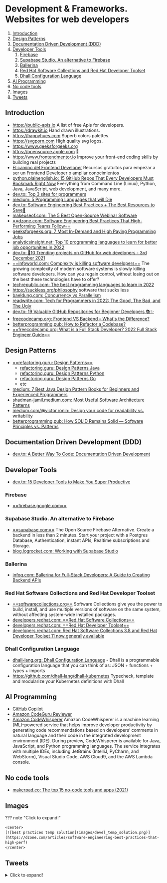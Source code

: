 # Development & Frameworks. Websites for web developers

1. [Introduction](#introduction)
2. [Design Patterns](#design-patterns)
3. [Documentation Driven Development (DDD)](#documentation-driven-development-ddd)
4. [Developer Tools](#developer-tools)
    1. [Firebase](#firebase)
    2. [Supabase Studio. An alternative to Firebase](#supabase-studio-an-alternative-to-firebase)
    3. [Ballerina](#ballerina)
    4. [Red Hat Software Collections and Red Hat Developer Toolset](#red-hat-software-collections-and-red-hat-developer-toolset)
    5. [Dhall Configuration Language](#dhall-configuration-language)
5. [AI Programming](#ai-programming)
6. [No code tools](#no-code-tools)
7. [Images](#images)
8. [Tweets](#tweets)

## Introduction

- https://public-apis.io  A list of free Apis for developers.
- https://drawkit.io  Hand drawn illustrations.
- https://happyhues.com  Superb colors palettes.
- https://svgporn.com  High quality svg logos.
- https://www.geeksforgeeks.org
- https://opensource.apple.com 🌟
- https://www.frontendmentor.io  Improve your front-end coding skills by building real projects
- [El camino del Frontend Developer](https://github.com/mrcodedev/frontend-developer-resources) Recursos gratuitos para empezar a ser un Frontend Developer o ampliar conocimientos
- [python.plainenglish.io: 15 GitHub Repos That Every Developers Must Bookmark Right Now](https://python.plainenglish.io/15-github-repos-that-every-developers-must-bookmark-right-now-eee01db63977) Everything from Command Line (Linux), Python, Java, JavaScript, web development, and many more.
- [dev.to: Top 3 sites for programmers](https://dev.to/why_and_how/top-3-sites-for-programmers-4bmc)
- [medium: 5 Programming Languages that will Die](https://medium.com/@lidiaaa08/5-programming-languages-that-will-die-1a4e40371a2e)
- [dev.to: Software Engineering Best Practices + The Best Resources to Save🚀](https://dev.to/alexomeyer/software-engineering-best-practices-useful-resources-c75)
- [makeuseof.com: The 5 Best Open-Source Webinar Software](https://www.makeuseof.com/best-open-source-webinar-software/)
- [==dzone.com: Software Engineering Best Practices That High-Performing Teams Follow==](https://dzone.com/articles/software-engineering-best-practices-that-high-perf)
- [geeksforgeeks.org: 7 Most In-Demand and High Paying Programming Jobs](https://www.geeksforgeeks.org/7-most-in-demand-and-high-paying-programming-jobs/)
- [analyticsinsight.net: Top 10 programming languages to learn for better job opportunities in 2022](https://www.analyticsinsight.net/top-10-programming-languages-to-learn-for-better-job-opportunities-in-2022/)
- [dev.to: 🚀10 Trending projects on GitHub for web developers - 3rd December 2021](https://dev.to/iainfreestone/10-trending-projects-on-github-for-web-developers-3rd-december-2021-12f5)
- [==infoworld.com: Complexity is killing software developers==](https://www.infoworld.com/article/3639050/complexity-is-killing-software-developers.html) The growing complexity of modern software systems is slowly killing software developers. How can you regain control, without losing out on the best these technologies have to offer?
- [techrepublic.com: The best programming languages to learn in 2022](https://www.techrepublic.com/article/the-best-programming-languages-to-learn-in-2022/)
- https://suckless.org/philosophy software that sucks less
- [baeldung.com: Concurrency vs Parallelism](https://www.baeldung.com/cs/concurrency-vs-parallelism)
- [readwrite.com: Tech for Programmers in 2022: The Good, The Bad, and The Ugly](https://readwrite.com/tech-for-programmers-in-2022-the-good-the-bad-and-the-ugly/)
- [dev.to: 19 Valuable GitHub Repositories for Beginner Developers 📚✨](https://dev.to/madza/19-valuable-github-repositories-for-beginner-developers-3i18)
- [freecodecamp.org: Frontend VS Backend – What's the Difference?](https://www.freecodecamp.org/news/frontend-vs-backend-whats-the-difference/)
- [betterprogramming.pub: How to Refactor a Codebase?](https://betterprogramming.pub/how-to-refactor-a-codebase-982772695078)
- [==freecodecamp.org: What is a Full Stack Developer? 2022 Full Stack Engineer Guide==](https://www.freecodecamp.org/news/what-is-a-full-stack-developer-full-stack-engineer-guide/)

## Design Patterns

- [==refactoring.guru: Design Patterns==](https://refactoring.guru/design-patterns/)
    - [refactoring.guru: Design Patterns Java](https://refactoring.guru/design-patterns/java)
    - [refactoring.guru: Design Patterns Python](https://refactoring.guru/design-patterns/python)
    - [refactoring.guru: Design Patterns Go](https://refactoring.guru/design-patterns/go)
    - etc
- [medium: 7 Best Java Design Pattern Books for Beginners and Experienced Programmers](https://medium.com/javarevisited/7-best-books-to-learn-design-patterns-for-java-programmers-5627b93eefdb)
- [shadman-jamil.medium.com: Most Useful Software Architecture Patterns](https://shadman-jamil.medium.com/most-useful-software-architecture-patterns-68e171405292)
- [medium.com/@victor.ronin: Design your code for readability vs. writability](https://medium.com/@victor.ronin/design-your-code-for-readability-vs-writability-d42f04cc6f4d)
- [betterprogramming.pub: How SOLID Remains Solid — Software Principles vs. Patterns](https://betterprogramming.pub/how-solid-remains-solid-software-principles-vs-patterns-c77c623a628b)

## Documentation Driven Development (DDD)

- [dev.to: A Better Way To Code: Documentation Driven Development](https://dev.to/this-is-learning/a-better-way-to-code-documentation-driven-development-1kem)

## Developer Tools

- [dev.to: 15 Developer Tools to Make You Super Productive](https://dev.to/sourcegraph/15-developer-tools-to-make-you-super-productive-2g0a)

### Firebase

- [==firebase.google.com==](https://firebase.google.com)

### Supabase Studio. An alternative to Firebase

- [==supabase.com==](https://supabase.com/) The Open Source Firebase Alternative. Create a backend in less than 2 minutes. Start your project with a Postgres Database, Authentication, instant APIs, Realtime subscriptions and Storage.
- [blog.logrocket.com: Working with Supabase Studio](https://blog.logrocket.com/working-supabase-studio/)

### Ballerina

- [infoq.com: Ballerina for Full-Stack Developers: A Guide to Creating Backend APIs](https://www.infoq.com/articles/ballerina-fullstack-rest-api/)

### Red Hat Software Collections and Red Hat Developer Toolset

- [==softwarecollections.org==](https://www.softwarecollections.org) Software Collections give you the power to build, install, and use multiple versions of software on the same system, without affecting system-wide installed packages.
- [developers.redhat.com: ==Red Hat Software Collections==](https://developers.redhat.com/products/softwarecollections/overview)
- [developers.redhat.com: ==Red Hat Developer Toolset==](https://developers.redhat.com/products/developertoolset/overview)
- [developers.redhat.com: Red Hat Software Collections 3.8 and Red Hat Developer Toolset 11 now generally available](https://developers.redhat.com/articles/2021/11/15/red-hat-software-collections-38-and-red-hat-developer-toolset-11-now-generally)

### Dhall Configuration Language

- [dhall-lang.org: Dhall Configuration Language](https://dhall-lang.org/) - Dhall is a programmable configuration language that you can think of as: JSON + functions + types + imports
- https://github.com/dhall-lang/dhall-kubernetes Typecheck, template and modularize your Kubernetes definitions with Dhall

## AI Programming

- [GitHub Copilot](https://copilot.github.com/)
- [Amazon CodeGuru Reviewer](https://aws.amazon.com/codeguru/)
- [Amazon CodeWhisperer](https://aws.amazon.com/codewhisperer/) Amazon CodeWhisperer is a machine learning (ML)–powered service that helps improve developer productivity by generating code recommendations based on developers’ comments in natural language and their code in the integrated development environment (IDE). During preview, CodeWhisperer is available for Java, JavaScript, and Python programming languages. The service integrates with multiple IDEs, including JetBrains (IntelliJ, PyCharm, and WebStorm), Visual Studio Code, AWS Cloud9, and the AWS Lambda console.

## No code tools

- [makerpad.co: The top 15 no-code tools and apps (2021)](https://www.makerpad.co/blog/the-top-15-no-code-tools-and-apps-2021)

## Images

??? note "Click to expand!"
  
	<center>
	[![best practices temp solution](images/devel_temp_solution.png)](https://dzone.com/articles/software-engineering-best-practices-that-high-perf)
	</center>

## Tweets

<details>
  <summary>Click to expand!</summary>

<center>
<blockquote class="twitter-tweet"><p lang="en" dir="ltr">10 Best Github repositories for all web developers:<br><br>🧵👇🏻</p>&mdash; Sunil Kumar (@sunilc_) <a href="https://twitter.com/sunilc_/status/1401902233478828038?ref_src=twsrc%5Etfw">June 7, 2021</a></blockquote> <script async src="https://platform.twitter.com/widgets.js" charset="utf-8"></script>

<blockquote class="twitter-tweet"><p lang="en" dir="ltr">I&#39;m a senior engineer, and I sometimes take a week or two to fix a bug.<br><br>Sometimes the issue is a fix in only one line of code.<br><br>Software systems are complex.<br><br>If you are a beginner and struggling:<br>It&#39;s fine! Take your time. You&#39;ll fix it. It&#39;s not you.</p>&mdash; Oliver Jumpertz (@oliverjumpertz) <a href="https://twitter.com/oliverjumpertz/status/1413093420126638081?ref_src=twsrc%5Etfw">July 8, 2021</a></blockquote> <script async src="https://platform.twitter.com/widgets.js" charset="utf-8"></script>

<blockquote class="twitter-tweet"><p lang="en" dir="ltr">8 Awesome Generator Sites for Front-End Developers You May Not Know Existed<br><br>Thread 🧵👇</p>&mdash; Csaba Kissi ⚡ (@csaba_kissi) <a href="https://twitter.com/csaba_kissi/status/1418511220521406465?ref_src=twsrc%5Etfw">July 23, 2021</a></blockquote> <script async src="https://platform.twitter.com/widgets.js" charset="utf-8"></script>

<blockquote class="twitter-tweet"><p lang="en" dir="ltr">5 great code snippet websites for every web developer and designer <br><br>🧵👇🏻 <a href="https://t.co/rN41mIftMV">pic.twitter.com/rN41mIftMV</a></p>&mdash; Pratham (@Prathkum) <a href="https://twitter.com/Prathkum/status/1421218481081667586?ref_src=twsrc%5Etfw">July 30, 2021</a></blockquote> <script async src="https://platform.twitter.com/widgets.js" charset="utf-8"></script>

<blockquote class="twitter-tweet"><p lang="en" dir="ltr">What is WEB SCRAPING? 🤷‍♂️<br><br>To answer this question, I created a small web scraper for Amazon items.<br><br>This is a thread that explains step by step how it works 🧵👇<br><br>(find the complete code at the end) <a href="https://t.co/DWdkE8EAYh">pic.twitter.com/DWdkE8EAYh</a></p>&mdash; Marc Backes (@themarcba) <a href="https://twitter.com/themarcba/status/1423549087719243778?ref_src=twsrc%5Etfw">August 6, 2021</a></blockquote> <script async src="https://platform.twitter.com/widgets.js" charset="utf-8"></script>

<blockquote class="twitter-tweet"><p lang="en" dir="ltr">Top 10 Programming Practices to Code Like a Pro😎<br><br>A THREAD 🧵👇</p>&mdash; Ayesha Sahar (@IAyeshaSahar) <a href="https://twitter.com/IAyeshaSahar/status/1451818320081031170?ref_src=twsrc%5Etfw">October 23, 2021</a></blockquote> <script async src="https://platform.twitter.com/widgets.js" charset="utf-8"></script>

<blockquote class="twitter-tweet"><p lang="en" dir="ltr">Just learned about the groupBy feature in <a href="https://twitter.com/hashtag/javascript?src=hash&amp;ref_src=twsrc%5Etfw">#javascript</a>. (currently stage 3)<br><br>This sure looks handy! <a href="https://t.co/msVSNistuN">pic.twitter.com/msVSNistuN</a></p>&mdash; Cory House (@housecor) <a href="https://twitter.com/housecor/status/1475867772378828804?ref_src=twsrc%5Etfw">December 28, 2021</a></blockquote> <script async src="https://platform.twitter.com/widgets.js" charset="utf-8"></script>

<blockquote class="twitter-tweet"><p lang="en" dir="ltr">This <a href="https://twitter.com/hashtag/OpenSource?src=hash&amp;ref_src=twsrc%5Etfw">#OpenSource</a> project needs some contribution <a href="https://t.co/TJZ0KqBSBK">pic.twitter.com/TJZ0KqBSBK</a></p>&mdash; Amelia Warner (@facetimeJS) <a href="https://twitter.com/facetimeJS/status/1493081314915926018?ref_src=twsrc%5Etfw">February 14, 2022</a></blockquote> <script async src="https://platform.twitter.com/widgets.js" charset="utf-8"></script>

<blockquote class="twitter-tweet"><p lang="en" dir="ltr">You are never too senior to write code. I only laugh at people who believe they are too good to write any code as a software engineer.</p>&mdash; Jaana Dogan ヤナ ドガン (@rakyll) <a href="https://twitter.com/rakyll/status/1507092403043254274?ref_src=twsrc%5Etfw">March 24, 2022</a></blockquote> <script async src="https://platform.twitter.com/widgets.js" charset="utf-8"></script>

<blockquote class="twitter-tweet"><p lang="en" dir="ltr">🧵 The Ultimate TypeScript Thread 🧵<br><br>Here&#39;s everything I&#39;ve learned from leading TS dev teams and working on XState&#39;s core team.<br><br>My goal is to turn you into a TypeScript wizard.<br><br>And yes, this thread is EVERGREEN - I&#39;ll add at least 3 more tips a week 🚀<br><br>Let&#39;s get started.</p>&mdash; Matt Pocock (@mpocock1) <a href="https://twitter.com/mpocock1/status/1509964736275927042?ref_src=twsrc%5Etfw">April 1, 2022</a></blockquote> <script async src="https://platform.twitter.com/widgets.js" charset="utf-8"></script>

<blockquote class="twitter-tweet"><p lang="en" dir="ltr">100+ data structure algorithms problems<br>1. Array - <a href="https://t.co/tXqrvpJO3S">https://t.co/tXqrvpJO3S</a><br>2. String - <a href="https://t.co/tXqrvpJO3S">https://t.co/tXqrvpJO3S</a><br>3. Binary tree - <a href="https://t.co/fsi40ENQRL">https://t.co/fsi40ENQRL</a><br>4. Linked List - <a href="https://t.co/iuItMZrvTA">https://t.co/iuItMZrvTA</a><br>5. Dynamic Programming - <a href="https://t.co/qYKjmZseXr">https://t.co/qYKjmZseXr</a><br>6. Recursion - <a href="https://t.co/4R3eODO4iL">https://t.co/4R3eODO4iL</a> <a href="https://t.co/G8QLbYF2Y0">pic.twitter.com/G8QLbYF2Y0</a></p>&mdash; javinpaul (@javinpaul) <a href="https://twitter.com/javinpaul/status/1556177883764142080?ref_src=twsrc%5Etfw">August 7, 2022</a></blockquote> <script async src="https://platform.twitter.com/widgets.js" charset="utf-8"></script>
</center>
</details>
